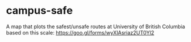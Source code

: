 # campus-safe
A map that plots the safest/unsafe routes at University of British Columbia based on this scale: https://goo.gl/forms/wyXlAsriaz2UT0Yl2

